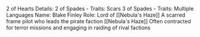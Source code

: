 2 of Hearts
	Details:
	2 of Spades - Traits: Scars
	3 of Spades - Traits: Multiple Languages
	Name: Blake Finley
	Role: Lord of [[Nebula's Haze]]
	A scarred frame pilot who leads the pirate faction [[Nebula's Haze]]
	Often contracted for terror missions and engaging in raiding of rival factions